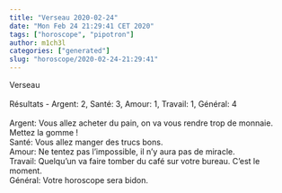 ```yaml
---
title: "Verseau 2020-02-24"
date: "Mon Feb 24 21:29:41 CET 2020"
tags: ["horoscope", "pipotron"]
author: m1ch3l
categories: ["generated"]
slug: "horoscope/2020-02-24-21:29:41"
---
```


Verseau<br>
<br>
Résultats - Argent: 2, Santé: 3, Amour: 1, Travail: 1, Général: 4<br>
<br>
Argent:  Vous allez acheter du pain, on va vous rendre trop de monnaie. Mettez la gomme !<br>
Santé:   Vous allez manger des trucs bons. <br>
Amour:   Ne tentez pas l’impossible, il n’y aura pas de miracle. <br>
Travail: Quelqu’un va faire tomber du café sur votre bureau. C’est le moment.<br>
Général: Votre horoscope sera bidon.<br>
